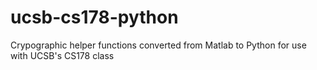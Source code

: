 ucsb-cs178-python
=================

Crypographic helper functions converted from Matlab to Python for use with UCSB's CS178 class 